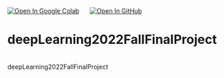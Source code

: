 [![Open In Google Colab](https://www.tensorflow.org/images/colab_logo_32px.png)](https://colab.research.google.com/drive/1qO7tH46okca-c9J3lnkP371zedNqqxyE#scrollTo=V9UbGQmERPGi)
&nbsp;&nbsp;&nbsp;&nbsp;
[![Open In GitHub](https://www.tensorflow.org/images/GitHub-Mark-32px.png)](https://github.com/mikez226/deepLearning2022FallFinalProject/blob/main/Image_Captioning.ipynb)
<br />
# deepLearning2022FallFinalProject
<br />
deepLearning2022FallFinalProject

